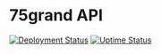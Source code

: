 # 75grand API

[![Deployment Status](https://img.shields.io/endpoint?url=https%3A%2F%2Fforge.laravel.com%2Fsite-badges%2Fda736efb-6764-4001-8d25-756b87fe9baa&style=flat)](https://forge.laravel.com/servers/686840/sites/1996082)
[![Uptime Status](https://uptime.betterstack.com/status-badges/v1/monitor/qdg8.svg)](https://status.75grand.net/)